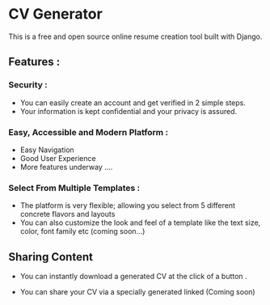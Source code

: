 # CV Generator
This is a free and open source online resume creation tool built with Django. 

## Features : 

### Security : 
- You can easily create an account and get verified in 2 simple steps.
- Your information is kept confidential and your privacy is assured.


### Easy, Accessible and Modern Platform : 
- Easy Navigation 
- Good User Experience
- More features underway ....

### Select From Multiple Templates : 
- The platform is very flexible; allowing you select from 5 different concrete flavors and layouts
- You can also customize the look and feel of a template like the text size, color, font family etc (coming soon...)


## Sharing Content 
- You can instantly download a generated CV at the click of a button . 

- You can share your CV via a specially generated linked (Coming soon)


